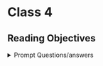 # Class 4

## Reading Objectives

<details markdown="block"><summary>Prompt Questions/answers</summary>

## Learn HTML

### 1. To create a basic link, we wrap text or other content inside what element?

An `<a>` or anchor element. it takes an href attribute which is the url the link will point to.

### 2.The href attribute contains what information?

The href attribute contains the url or web address the link will point to.

### 3.What are some ways we can ensure links on our pages are accessible to all readers?

By providing descriptive link text, clear and meaningful urls, test links with a keyboard, avoid broken links, repeating url text in the description, cutting out links or links to, keep the link text as short as possible, minimize instances where multiple copies of the same text link to multiple places.

## CSS Layout

### 4. What is meant by “normal flow”? What are a few differences between block-level and inline elements?

Normal flow refers to the default layout of elements on a webpage. Block elements appear one below the other, and inline elements appear one beside the other. Block level use 100% of their parent container and their height is determined by the content they contain. In line have a width determined by the content they contain, and their height is limited to the height of thier content. Block  elemeents always start with a new line break. Blocks can have specified width and height, while inline cannot have a specified height.

### 6. ___ positioning is the default for every html element.

Static

### 7. Name a few advantages to using absolute positioning on an element.

It allows you to create isolated UI features that don't interfere with the layout of other elements on the page, features like popup information boxes, control menus, rollover panels, and other ui features that can be dragged and dropped on the page. You also get precise conttrol, more complex layouts, and sticky elements.

### 8. What is a key difference between fixed positioning and absolute positioning?

How the positioned elements behave in relation to the viewport and surrounding elements on the page. In fixed the position is set relative to the viewport and remains in the same position on the screen no matter what. In absolute it is relative to the nearly positioned anscestor element or the initial containing block.

## Learn JS

### 1. Describe the difference between a function declaration and a function invocation.

A function declaration is defining the function, evoking it is calling it.

### 2. What is the difference between a parameter and an argument?

The parameter is the placeholder within the function that holds the values or arguments we pass in. The argument is the value we pass into the function when we call it.

## Miscellaneous

### 1. Pick 2 benefits to pair programming and reflect on how these benefits could help you on your coding journey.



</details>